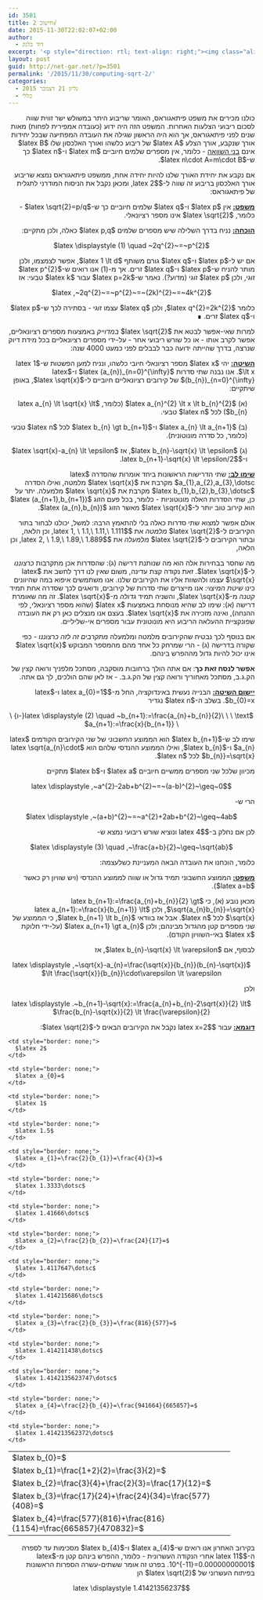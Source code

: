 ```yaml
---
id: 3501
title: חישוב 2√
date: 2015-11-30T22:02:07+02:00
author:
  - דוד בלנק
excerpt: '<p style="direction: rtl; text-align: right;"><img class="alignright  wp-image-3550" src="http://net-gar.net/wp-content/uploads/2015/11/145px-Square_root_of_2_triangle.svg.png" alt="145px-Square_root_of_2_triangle.svg" width="130" height="130" />פיתאגוראס היה הראשון שגילה את העובדה המפתיעה שבכל יחידות אורך שנקבע, אורך הצלע <span id="MathJax-Element-1-Frame" class="MathJax"><span id="MathJax-Span-1" class="math"><span id="MathJax-Span-2" class="mrow"><span id="MathJax-Span-3" class="mi"></span></span></span></span>של ריבוע כלשהו ואורך האלכסון שלו <span id="MathJax-Element-2-Frame" class="MathJax"><span id="MathJax-Span-4" class="math"><span id="MathJax-Span-5" class="mrow"><span id="MathJax-Span-6" class="mi"></span></span></span></span>אינם בני השוואה. למרות שאי אפשר לבטא את 2√ במדוייק באמצעות מספרים רציונאליים, אפשר לקרב אותו - או כל שורש ריבועי אחר - על-ידי מספרים רציונאליים בכל מידת דיוק שנרצה, בדרך שהייתה ידועה כבר לבבלים לפני כמעט 4000 שנה.</p>'
layout: post
guid: http://net-gar.net/?p=3501
permalink: '/2015/11/30/computing-sqrt-2/'
categories:
  - גליון 21 דצמבר 2015
  - כללי
---
```

<p style="direction: rtl; text-align: right;">
  כולנו מכירים את משפט פיתאגוראס, האומר שריבוע היתר במשולש ישר זווית שווה לסכום ריבועי הצלעות האחרות. המשפט הזה היה ידוע (כעובדה אמפירית לפחות) מאות שנים לפני פיתאגוראס, אך הוא היה הראשון שגילה את העובדה המפתיעה שבכל יחידות אורך שנקבע, אורך הצלע $latex A$ של ריבוע כלשהו ואורך האלכסון שלו $latex B$ אינם <span style="text-decoration: underline;">בני השוואה</span> - כלומר, אין מספרים שלמים חיוביים $latex m$ ו-$latex n$ כך ש-$latex n\cdot A=m\cdot B$.
</p>

<p style="direction: rtl; text-align: right;">
  אם נקבע את יחידת האורך שלנו להיות יחידה אחת, ממשפט פיתאגוראס נמצא שריבוע אורך האלכסון בריבוע זה שווה ל-$latex 2$, ומכאן נקבל את הניסוח המודרני לתגלית של פיתאגוראס:
</p>

<p style="direction: rtl; text-align: right;">
  <strong><span style="text-decoration: underline;">משפט:</span></strong> אין $latex p$ ו-$latex q$ שלמים חיוביים כך ש-$latex \sqrt{2}=p/q$ - כלומר, $latex \sqrt{2}$ אינו מספר רציונאלי.
</p>

<p style="direction: rtl; text-align: right;">
  <strong><span style="text-decoration: underline;">הוכחה:</span></strong> נניח בדרך השלילה שיש מספרים שלמים $latex p,q$ כאלה, ולכן מתקיים:
</p>

<p style="direction: rtl; text-align: center;">
  $latex \displaystyle (1) \quad ~2q^{2}~=~p^{2}$
</p>

<p style="direction: rtl; text-align: right;">
  אם יש ל-$latex p$ ו-$latex q$ גורם משותף $latex 1 \lt d$, אפשר לצמצמו, ולכן מותר להניח ש-$latex p$ ו-$latex q$ זרים. אך מ-(1) אנו רואים ש-$latex p^{2}$ זוגי, ולכן $latex p$ זוגי (מדוע?). נאמר ש-$latex p=2k$ עבור $latex k$ טבעי: אז
</p>

<p style="direction: rtl; text-align: center;">
  $latex ,~2q^{2}~=~p^{2}~=~(2k)^{2}~=~4k^{2}$
</p>

<p style="direction: rtl; text-align: right;">
  כלומר $latex q^{2}=2k^{2}$, ולכן $latex q$ עצמו זוגי - בסתירה לכך ש-$latex p$ ו-$latex q$ זרים. ∎
</p>

<p style="direction: rtl; text-align: right;">
  למרות שאי-אפשר לבטא את $latex \sqrt{2}$ <em>במדוייק</em> באמצעות מספרים רציונאליים, אפשר לקרב אותו - או כל שורש ריבועי אחר - על-ידי מספרים רציונאליים בכל מידת דיוק שנרצה, בדרך שהייתה ידועה כבר לבבלים לפני כמעט 4000 שנה:
</p>

<p style="direction: rtl; text-align: right;">
  <span style="text-decoration: underline;"><strong>השיטה:</strong></span> יהי $latex x$ מספר רציונאלי חיובי כלשהו, ונניח למען הפשטות ש-$latex 1 \lt x$. אנו נבנה שתי סדרות $latex (a_{n})_{n=0}^{\infty}$ ו-$latex (b_{n})_{n=0}^{\infty}$ של קירובים רציונאליים חיוביים ל-$latex \sqrt{x}$, באופן שיתקיים:
</p>

<p style="direction: rtl; text-align: right; padding-right: 15px;">
  (א) $latex a_{n}^{2} \lt x \lt b_{n}^{2}$ (כלומר, $latex a_{n} \lt \sqrt{x} \lt b_{n}$) לכל $latex n$ טבעי.
</p>

<p style="direction: rtl; text-align: right; padding-right: 15px;">
  (ב) $latex a_{n} \lt a_{n+1}$ ו-$latex b_{n} \gt b_{n+1}$ לכל $latex n$ טבעי (כלומר, כל סדרה מונוטונית).
</p>

<p style="direction: rtl; text-align: right; padding-right: 15px;">
  (ג) $latex b_{n}-\sqrt{x} \lt \epsilon$, אז $latex \sqrt{x}-a_{n} \lt \epsilon$ ו-$latex b_{n+1}-\sqrt{x} \lt \epsilon/2$.
</p>

<p style="direction: rtl; text-align: right;">
  <strong><span style="text-decoration: underline;">שימו לב:</span></strong> שתי הדרישות הראשונות ביחד אומרות שהסדרה $latex a_{1},a_{2},a_{3},\dotsc$ מקרבת את $latex \sqrt{x}$ מלמטה, ואילו הסדרה $latex b_{1},b_{2},b_{3},\dotsc$ מקרבת את $latex \sqrt{x}$ מלמעלה. יתר על כן, שתי הסדרות האלה מונוטוניות - כלומר, בכל פעם הזוג $latex (a_{n+1},b_{n+1})$ הוא קירוב טוב יותר ל-$latex \sqrt{x}$ מאשר הזוג $latex (a_{n},b_{n})$.
</p>

<p style="direction: rtl; text-align: right;">
  אולם אפשר למצוא שתי סדרות כאלה בלי להתאמץ הרבה: למשל, יכולנו לבחור בתור הקירובים ל-$latex \sqrt{2}$ <em>מלמטה</em> את $latex 1, \ 1.1,\ 1.11,\ 1.111$, וכן הלאה, ובתור הקירובים ל-$latex \sqrt{2}$ <em>מלמעלה</em> את $latex 2, \ 1.9,\ 1.89,\ 1.889$, וכן הלאה,
</p>

<p style="direction: rtl; text-align: right;">
  מה שחסר בבחירות אלה הוא מה שנותנת דרישה (ג): שהסדרות אכן מתקרבות <em>כרצוננו</em> ל-$latex \sqrt{x}$. זאת נקודה קצת עדינה, משום שאין לנו דרך לחשב את $latex \sqrt{x}$ עצמו ולהשוות אליו את הקירובים שלנו. אנו משתמשים איפוא במה שהיוונים כינו <em>שיטת המיצוי</em>: אנו מייצרים שתי סדרות של קירובים, ודואגים לכך שסדרה אחת תמיד <em>קטנה</em> מ-$latex \sqrt{x}$, והשניה תמיד <em>גדולה</em> מ-$latex \sqrt{x}$. זה מה שאומרת דרישה (א): שימו לב שהיא מנוסחת באמצעות $latex x$ (שהוא מספר רציונאלי, לפי ההנחה), ואינה מזכירה את $latex \sqrt{x}$. בעצם אנו מנצלים כאן רק את העובדה שפונקציית ההעלאה הריבוע היא מונוטונית עבור מספרים אי-שליליים.
</p>

<p style="direction: rtl; text-align: right;">
  אם בנוסף לכך נבטיח שהקירובים מלמטה ומלמעלה <em>מתקרבים זה לזה כרצוננו</em> - כפי שקורה בדרישה (ג) - הרי שמרחק כל אחד מהם מהמספר המבוקש $latex \sqrt{x}$ אינו יכול להיות גדול מההפרש בינהם.
</p>

<p style="direction: rtl; text-align: right;">
  <strong>אפשר לנסח זאת כך</strong>: אם אתה הולך ברחובות מוסקבה, מסתכל מלפניך ורואה קצין של הק.ג.ב, מסתכל מאחוריך ורואה קצין של הק.ג.ב. - אז לאן שהם הולכים, לך גם אתה.
</p>

<p style="direction: rtl; text-align: right;">
  <span style="text-decoration: underline;"><strong>יישום השיטה:</strong></span> הבנייה נעשית באינדוקציה, החל מ-$latex a_{0}=1$ ו-$latex b_{0}=x$. בשלב ה-$latex n$ נגדיר
</p>

<p style="direction: rtl; text-align: center;">
  $latex \displaystyle (2) \quad ~b_{n+1}:=\frac{a_{n}+b_{n}}{2}\ \ \ \text{-ו} \ \ a_{n+1}:=\frac{x}{b_{n+1}}$
</p>

<p style="direction: rtl; text-align: right;">
  שימו לב ש-$latex b_{n+1}$ הוא הממוצע <em>החשבוני</em> של שני הקירובים הקודמים $latex a_{n}$ ו-$latex b_{n}$, ואילו הממוצע ההנדסי שלהם הוא $latex \sqrt{a_{n}\cdot b_{n}}=\sqrt{x}$ לכל $latex n$.
</p>

<p style="direction: rtl; text-align: right;">
  מכיוון שלכל שני מספרים ממשיים חיוביים $latex a$ ו-$latex b$ מתקיים
</p>

<p style="direction: rtl; text-align: center;">
  $latex \displaystyle ,~a^{2}-2ab+b^{2}~=~(a-b)^{2}~\geq~0$
</p>

<p style="direction: rtl; text-align: right;">
  הרי ש-
</p>

<p style="direction: rtl; text-align: center;">
  $latex \displaystyle ,~(a+b)^{2}~=~a^{2}+2ab+b^{2}~\geq~4ab$
</p>

<p style="direction: rtl; text-align: right;">
  לכן אם נחלק ב-$latex 4$ ונוציא שורש ריבועי נמצא ש-
</p>

<p style="direction: rtl; text-align: center;">
  $latex \displaystyle (3) \quad ,~\frac{a+b}{2}~\geq~\sqrt{ab}$
</p>

<p style="direction: rtl; text-align: right;">
  כלומר, הוכחנו את העובדה הבאה המעניינת כשלעצמה:
</p>

<p style="direction: rtl; text-align: right;">
  <strong><span style="text-decoration: underline;">משפט:</span></strong> הממוצע החשבוני תמיד גדול או שווה לממוצע ההנדסי (ויש שוויון רק כאשר $latex a=b$).
</p>

<p style="direction: rtl; text-align: right;">
  מכאן נובע (א), כי $latex b_{n+1}:=\frac{a_{n}+b_{n}}{2} \gt \sqrt{a_{n}b_{n}}=\sqrt{x}$, ולכן $latex a_{n+1}:=\frac{x}{b_{n+1}} \lt \sqrt{x}$ לכל $latex n$. אבל אז בוודאי $latex b_{n+1} \lt b_{n}$, כי הממוצע של שני מספרים קטן מהגדול מבינהם; ולכן $latex a_{n+1} \gt a_{n}$ (על-ידי חלוקת $latex x$ באי-השוויון הקודם).
</p>

<p style="direction: rtl; text-align: right;">
  לבסוף, אם $latex b_{n}-\sqrt{x} \lt \varepsilon$, אז
</p>

<p style="direction: rtl; text-align: center;">
  $latex \displaystyle ,~\sqrt{x}-a_{n}=\frac{\sqrt{x}}{b_{n}}(b_{n}-\sqrt{x}) \lt \frac{\sqrt{x}}{b_{n}}\cdot\varepsilon \lt \varepsilon$
</p>

<p style="direction: rtl; text-align: right;">
  ולכן
</p>

<p style="direction: rtl; text-align: center;">
  $latex \displaystyle .~b_{n+1}-\sqrt{x}:=\frac{a_{n}+b_{n}-2\sqrt{x}}{2} \lt \frac{b_{n}-\sqrt{x}}{2} \lt \frac{\varepsilon}{2}$
</p>

<p style="direction: rtl; text-align: right;">
  <strong><span style="text-decoration: underline;">דוגמא:</span></strong> עבור $latex x=2$ נקבל את הקירובים הבאים ל-$latex \sqrt{2}$:
</p>

<table style="direction: ltr; width: 90%;">
  <tr>
    <td style="border: none;">
      $latex b_{0}=$
    </td>
    
    <td style="border: none;">
      $latex 2$
    </td>
    
    <td style="border: none;">
      $latex a_{0}=$
    </td>
    
    <td style="border: none;">
      $latex 1$
    </td>
  </tr>
  
  <tr>
    <td style="border: none;">
      $latex b_{1}=\frac{1+2}{2}=\frac{3}{2}=$
    </td>
    
    <td style="border: none;">
      $latex 1.5$
    </td>
    
    <td style="border: none;">
      $latex a_{1}=\frac{2}{b_{1}}=\frac{4}{3}=$
    </td>
    
    <td style="border: none;">
      $latex 1.3333\dotsc$
    </td>
  </tr>
  
  <tr>
    <td style="border: none;">
      $latex b_{2}=\frac{3}{4}+\frac{2}{3}=\frac{17}{12}=$
    </td>
    
    <td style="border: none;">
      $latex 1.41666\dotsc$
    </td>
    
    <td style="border: none;">
      $latex a_{2}=\frac{2}{b_{2}}=\frac{24}{17}=$
    </td>
    
    <td style="border: none;">
      $latex 1.4117647\dotsc$
    </td>
  </tr>
  
  <tr>
    <td style="border: none;">
      $latex b_{3}=\frac{17}{24}+\frac{24}{34}=\frac{577}{408}=$
    </td>
    
    <td style="border: none;">
      $latex 1.414215686\dotsc$
    </td>
    
    <td style="border: none;">
      $latex a_{3}=\frac{2}{b_{3}}=\frac{816}{577}=$
    </td>
    
    <td style="border: none;">
      $latex 1.414211438\dotsc$
    </td>
  </tr>
  
  <tr>
    <td style="border: none;">
      $latex b_{4}=\frac{577}{816}+\frac{816}{1154}=\frac{665857}{470832}=$
    </td>
    
    <td style="border: none;">
      $latex 1.4142135623747\dotsc$
    </td>
    
    <td style="border: none;">
      $latex a_{4}=\frac{2}{b_{4}}=\frac{941664}{665857}=$
    </td>
    
    <td style="border: none;">
      $latex 1.414213562372\dotsc$
    </td>
  </tr>
</table>

<p style="direction: rtl; text-align: right;">
  בקירוב האחרון אנו רואים ש-$latex a_{4}$ ו-$latex b_{4}$ מסכימות עד לספרה ה-$latex 11$ אחרי הנקודה העשרונית - כלומר, ההפרש בינהם קטן מ-$latex 10^{-11}=0.00000000001$. בפרט זה אומר ששתים-עשרה הספרות הראשונות בפיתוח העשרוני של $latex \sqrt{2}$ הן
</p>

<p style="direction: rtl; text-align: center;">
  $latex \displaystyle 1.41421356237$
</p>